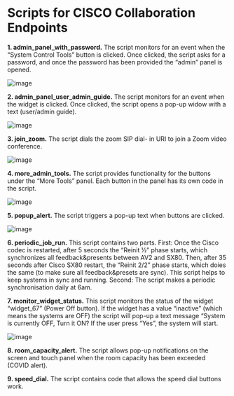 <h1>Scripts for CISCO Collaboration Endpoints</h1>

**1.	admin_panel_with_password.** The script monitors for an event when the “System Control Tools” button is clicked. Once clicked, the script asks for a password, and once the password has been provided the “admin” panel is opened.

![image](https://user-images.githubusercontent.com/45620101/111865190-9aba9f00-8976-11eb-9097-bdec423e9815.png)
 
**2.	admin_panel_user_admin_guide.** The script monitors for an event when the widget is clicked. Once clicked, the script opens a pop-up widow with a text (user/admin guide).

![image](https://user-images.githubusercontent.com/45620101/111865405-cdb16280-8977-11eb-9c71-585bbe99948d.png)

**3.	join_zoom.** The script dials the zoom SIP dial- in URI to join a Zoom video conference.

![image](https://user-images.githubusercontent.com/45620101/111865420-defa6f00-8977-11eb-85bc-056c2ed28856.png)

**4.	more_admin_tools.** The script provides functionality for the buttons under the “More Tools” panel. Each button in the panel has its own code in the script.

![image](https://user-images.githubusercontent.com/45620101/111865318-74493380-8977-11eb-90f1-898baa3ab628.png)
 
**5.	popup_alert.** The script triggers a pop-up text when buttons are clicked.
 
 ![image](https://user-images.githubusercontent.com/45620101/111865327-81feb900-8977-11eb-9e26-ce141dc4f9d2.png)

**6.	periodic_job_run.** This script contains two parts.  First:  Once the Cisco codec is restarted, after 5 seconds the “Reinit ½” phase starts, which synchronizes all feedback&presents between AV2 and SX80. Then, after 35 seconds after Cisco SX80 restart, the “Reinit 2/2” phase starts, which doies the same (to make sure all feedback&presets are sync). This script helps to keep systems in sync and running. Second: The script makes a periodic synchronisation daily at 6am.

**7.	monitor_widget_status.** This script monitors the status of the widget “widget_67” (Power Off button). If the widget has a value “inactive” (which means the systems are OFF) the script will pop-up a text message “System is currently OFF, Turn it ON? If the user press “Yes”, the system will start.
 
 ![image](https://user-images.githubusercontent.com/45620101/111865333-904cd500-8977-11eb-9abb-2b65666301c5.png)
 
**8.	room_capacity_alert.** The script allows pop-up notifications on the screen and touch panel when the room capacity has been exceeded (COVID alert).

**9.	speed_dial.** The script contains code that allows the speed dial buttons work.
